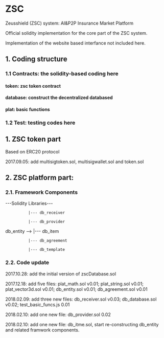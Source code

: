 # ZSC
Zeusshield (ZSC) system: AI&P2P Insurance Market Platform

Official solidity implementation for the core part of the ZSC system.

Implementation of the website based interfance not included here.

## 1. Coding structure

### 1.1 Contracts: the solidity-based coding here

#### token: zsc token contract

#### database: construct the decentralized databased

#### plat: basic functions

### 1.2 Test: testing codes here

## 1. ZSC token part
Based on ERC20 protocol

2017.09.05: add multisigtoken.sol, multisigwallet.sol and token.sol

## 2. ZSC platform part:
### 2.1. Framework Components

---Solidity Libraries---

              |--- db_receiver

              |--- db_provider

db_entity --> |--- db_item

              |--- db_agreement

              |--- db_template


### 2.2. Code update

2017.10.28: add the initial version of zscDatabase.sol

2017.12.18: add five files: plat_math.sol v0.01; plat_string.sol v0.01; plat_vector3d.sol v0.01; db_entity.sol v0.01; db_agreement.sol v0.01

2018.02.09: add three new files: db_receiver.sol v0.03; db_database.sol v0.02; test_basic_funcs.js 0.01

2018.02.10: add one new file: db_provider.sol 0.02

2018.02.10: add one new file: db_itme.sol, start re-constructing db_entity and related framwork components.

